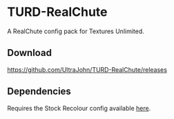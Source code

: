 # TURD-RealChute
A RealChute config pack for Textures Unlimited.

## Download
https://github.com/UltraJohn/TURD-RealChute/releases

## Dependencies
Requires the Stock Recolour config available [here](https://forum.kerbalspaceprogram.com/topic/174188-*).
